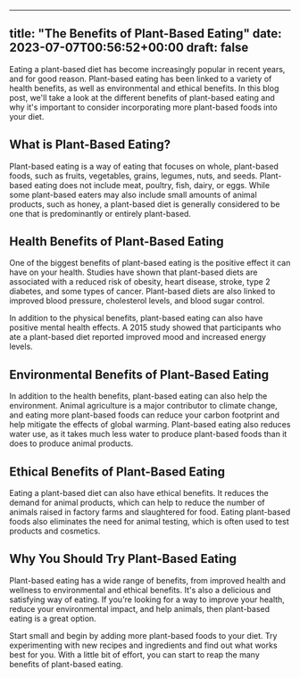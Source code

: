
---
title: "The Benefits of Plant-Based Eating"
date: 2023-07-07T00:56:52+00:00
draft: false
---

Eating a plant-based diet has become increasingly popular in recent years, and for good reason. Plant-based eating has been linked to a variety of health benefits, as well as environmental and ethical benefits. In this blog post, we'll take a look at the different benefits of plant-based eating and why it's important to consider incorporating more plant-based foods into your diet.

## What is Plant-Based Eating?
Plant-based eating is a way of eating that focuses on whole, plant-based foods, such as fruits, vegetables, grains, legumes, nuts, and seeds. Plant-based eating does not include meat, poultry, fish, dairy, or eggs. While some plant-based eaters may also include small amounts of animal products, such as honey, a plant-based diet is generally considered to be one that is predominantly or entirely plant-based.

## Health Benefits of Plant-Based Eating
One of the biggest benefits of plant-based eating is the positive effect it can have on your health. Studies have shown that plant-based diets are associated with a reduced risk of obesity, heart disease, stroke, type 2 diabetes, and some types of cancer. Plant-based diets are also linked to improved blood pressure, cholesterol levels, and blood sugar control.

In addition to the physical benefits, plant-based eating can also have positive mental health effects. A 2015 study showed that participants who ate a plant-based diet reported improved mood and increased energy levels.

## Environmental Benefits of Plant-Based Eating
In addition to the health benefits, plant-based eating can also help the environment. Animal agriculture is a major contributor to climate change, and eating more plant-based foods can reduce your carbon footprint and help mitigate the effects of global warming. Plant-based eating also reduces water use, as it takes much less water to produce plant-based foods than it does to produce animal products.

## Ethical Benefits of Plant-Based Eating
Eating a plant-based diet can also have ethical benefits. It reduces the demand for animal products, which can help to reduce the number of animals raised in factory farms and slaughtered for food. Eating plant-based foods also eliminates the need for animal testing, which is often used to test products and cosmetics.

## Why You Should Try Plant-Based Eating
Plant-based eating has a wide range of benefits, from improved health and wellness to environmental and ethical benefits. It's also a delicious and satisfying way of eating. If you're looking for a way to improve your health, reduce your environmental impact, and help animals, then plant-based eating is a great option. 

Start small and begin by adding more plant-based foods to your diet. Try experimenting with new recipes and ingredients and find out what works best for you. With a little bit of effort, you can start to reap the many benefits of plant-based eating.